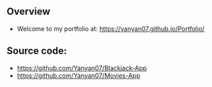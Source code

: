 ## Overview

* Welcome to my portfolio at: https://yanyan07.github.io/Portfolio/ 

## Source code: 
* https://github.com/Yanyan07/Blackjack-App
* https://github.com/Yanyan07/Movies-App
